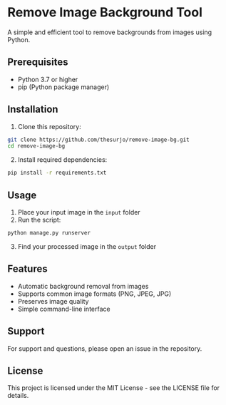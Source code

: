# Remove Image Background Tool

A simple and efficient tool to remove backgrounds from images using Python.

## Prerequisites

- Python 3.7 or higher
- pip (Python package manager)

## Installation

1. Clone this repository:
```bash
git clone https://github.com/thesurjo/remove-image-bg.git
cd remove-image-bg
```

2. Install required dependencies:
```bash
pip install -r requirements.txt
```

## Usage

1. Place your input image in the `input` folder
2. Run the script:
```bash
python manage.py runserver
```
3. Find your processed image in the `output` folder

## Features

- Automatic background removal from images
- Supports common image formats (PNG, JPEG, JPG)
- Preserves image quality
- Simple command-line interface

## Support

For support and questions, please open an issue in the repository.

## License

This project is licensed under the MIT License - see the LICENSE file for details.
